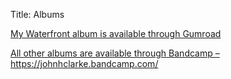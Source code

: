 Title: Albums

<p><a href="https://gum.co/waterfront" target="_blank">My Waterfront album is available through Gumroad</a></p>

<p><a href="https://johnhclarke.bandcamp.com/" target="_blank">All other albums are  available through  Bandcamp – https://johnhclarke.bandcamp.com/</a><br></p>
